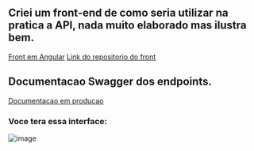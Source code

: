 ## Criei um front-end de como seria utilizar na pratica a API, nada muito elaborado mas ilustra bem.
  <a href="https://front-dio-santander.vercel.app/" target="_blank">Front em Angular</a>
  <a href="https://github.com/tomasavelino0/front-dioSantander" target="_blank">Link do repositorio do front</a>
  
## Documentacao Swagger dos endpoints.
<a href="https://bootcamp-santander-production.up.railway.app/swagger-ui/index.html#/" target="_blank">Documentacao em producao</a>

### Voce tera essa interface:
![image](https://github.com/tomasavelino0/Bootcamp-Santander/assets/104459944/5e8b1474-cec7-4862-97a7-d0e1c15b412d)
